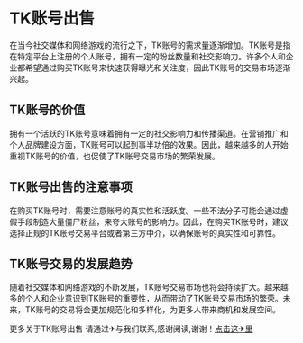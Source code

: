# TK账号出售

在当今社交媒体和网络游戏的流行之下，TK账号的需求量逐渐增加。TK账号是指在特定平台上注册的个人账号，拥有一定的粉丝数量和社交影响力。许多个人和企业都希望通过购买TK账号来快速获得曝光和关注度，因此TK账号的交易市场逐渐兴起。

## TK账号的价值

拥有一个活跃的TK账号意味着拥有一定的社交影响力和传播渠道。在营销推广和个人品牌建设方面，TK账号可以起到事半功倍的效果。因此，越来越多的人开始重视TK账号的价值，也促使了TK账号交易市场的繁荣发展。

## TK账号出售的注意事项

在购买TK账号时，需要注意账号的真实性和活跃度。一些不法分子可能会通过虚假手段制造大量僵尸粉丝，来夸大账号的影响力。因此，在购买TK账号时，建议选择正规的TK账号交易平台或者第三方中介，以确保账号的真实性和可靠性。

## TK账号交易的发展趋势

随着社交媒体和网络游戏的不断发展，TK账号交易市场也将会持续扩大。越来越多的个人和企业意识到TK账号的重要性，从而带动了TK账号交易市场的繁荣。未来，TK账号的交易将会更加规范化和多样化，为更多人带来商机和发展空间。

更多关于TK账号出售 请通过✈与我们联系,感谢阅读,谢谢！[点击这✈里](https://t.me/lm999bot)